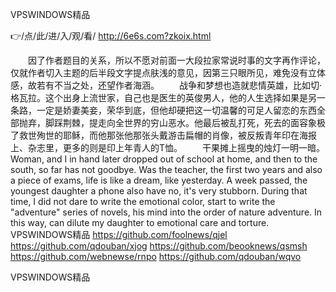 
VPSWINDOWS精品




👉/点/此/进/入/观/看/ http://6e6s.com?zkoix.html




　　因了作者题目的关系，所以不愿对前面一大段拉家常说时事的文字再作评论，仅就作者切入主题的后半段文字提点肤浅的意见，因第三只眼所见，难免没有立体感，故若有不当之处，还望作者海涵。
　　战争和梦想也造就悲情英雄，比如切·格瓦拉。这个出身上流世家，自己也是医生的英俊男人，他的人生选择如果是另一条路，一定是娇妻美妾，荣华到底，但他却硬把这一切温馨的可足人留恋的东西全部抛弃，脚踩荆棘，提走向全世界的穷山恶水。他最后被乱打死，死去的面容象极了救世殉世的耶稣，而他那张他那张头戴游击扁帽的肖像，被反叛青年印在海报上、杂志里，更多的则是印上年青人的T恤。
　　干果摊上摇曳的烛灯一明一暗。
Woman, and I in hand later dropped out of school at home, and then to the south, so far has not goodbye.
Was the teacher, the first two years and also a piece of exams, life is like a dream, like yesterday.
A week passed, the youngest daughter a phone also have no, it's very stubborn.
During that time, I did not dare to write the emotional color, start to write the "adventure" series of novels, his mind into the order of nature adventure.
In this way, can dilute my daughter to emotional care and torture.
VPSWINDOWS精品 https://github.com/foolnews/qjel
https://github.com/qdouban/xjog
https://github.com/beooknews/qsmsh
https://github.com/webnewse/rnpo
https://github.com/qdouban/wqvo





VPSWINDOWS精品
